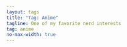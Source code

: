 ```yaml
---
layout: tags
title: "Tag: Anime"
tagline: One of my favorite nerd interests
tag: anime
no-max-width: true
---
```


